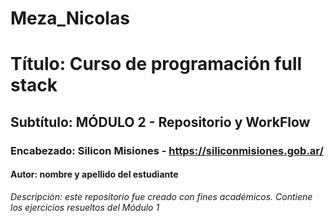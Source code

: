 # Meza_Nicolas
# Título: Curso de programación full stack
## Subtítulo: MÓDULO 2 - Repositorio y WorkFlow
### Encabezado: Silicon Misiones - https://siliconmisiones.gob.ar/
#### Autor: nombre y apellido del estudiante
*Descripción: este repositorio fue creado con fines académicos. Contiene los ejercicios resueltos del Módulo 1*

